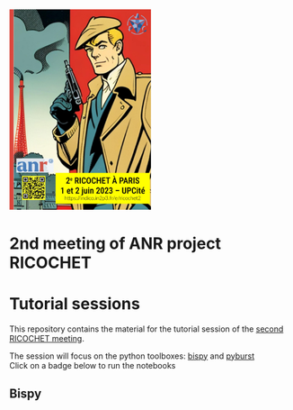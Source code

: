 <img src="Ricochet2.jpg" alt= “Ricochet2icon” width="50%" height="50%">

# 2nd meeting of ANR project RICOCHET
# Tutorial sessions

This repository contains the material for the tutorial session of the [second RICOCHET meeting](https://indico.in2p3.fr/event/29811/).

The session will focus on the python toolboxes: [bispy](https://github.com/jflamant/bispy) and [pyburst](https://github.com/ecm0/pyburst)  
Click on a badge below to run the notebooks
## Bispy
[](https://colab.research.google.com/drive/157ydyEpZgG4Ryb2ggS_cbmUrcZ3cfOQo#scrollTo=O0vE1Busw1IH)


